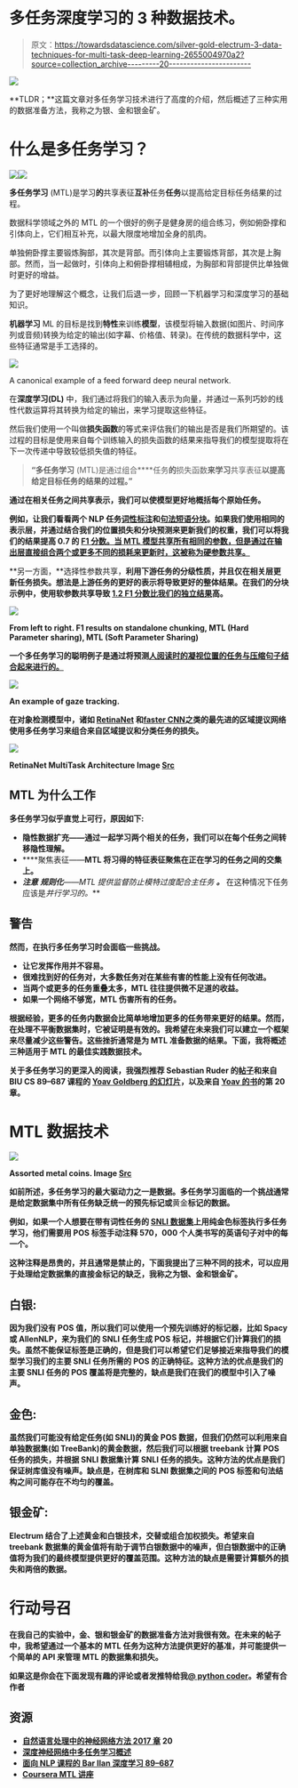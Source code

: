 # 多任务深度学习的 3 种数据技术。

> 原文：<https://towardsdatascience.com/silver-gold-electrum-3-data-techniques-for-multi-task-deep-learning-2655004970a2?source=collection_archive---------20----------------------->

![](img/6aae7a46c134a7ca20debec3f4e994b1.png)

**TLDR；**这篇文章对多任务学习技术进行了高度的介绍，然后概述了三种实用的数据准备方法，我称之为银、金和银金矿。

# 什么是多任务学习？

![](img/96997e4da94fa724adc05e3be4af3575.png)![](img/56ff77add28c5fa000c9f5bd72373907.png)

**多任务学习** (MTL)是学习**的**共享表征**互补**任务**任务**以提高给定目标任务结果的过程。

数据科学领域之外的 MTL 的一个很好的例子是健身房的组合练习，例如俯卧撑和引体向上，它们相互补充，以最大限度地增加全身的肌肉。

单独俯卧撑主要锻炼胸部，其次是背部。而引体向上主要锻炼背部，其次是上胸部。然而，当一起做时，引体向上和俯卧撑相辅相成，为胸部和背部提供比单独做时更好的增益。

为了更好地理解这个概念，让我们后退一步，回顾一下机器学习和深度学习的基础知识。

**机器学习** ML 的目标是找到**特性**来训练**模型**，该模型将输入数据(如图片、时间序列或音频)转换为给定的输出(如字幕、价格值、转录)。在传统的数据科学中，这些特征通常是手工选择的。

![](img/43569db71fbefed2f611e310ae6d0a07.png)

A canonical example of a feed forward deep neural network.

在**深度学习(DL)** 中，我们通过将我们的输入表示为向量，并通过一系列巧妙的线性代数运算将其转换为给定的输出，来学习提取这些特征。

然后我们使用一个叫做**损失函数**的等式来评估我们的输出是否是我们所期望的。该过程的目标是使用来自每个训练输入的损失函数的结果来指导我们的模型提取将在下一次传递中导致较低损失值的特征。

> **“多任务学习** (MTL)是通过组合****任务**的**损失函数**来学习**共享表征**以提高给定目标任务的结果的过程。”**

**通过在相关任务之间共享表示，我们可以使模型更好地概括每个原始任务。**

**例如，让我们看看两个 NLP 任务[词性标注](https://en.wikipedia.org/wiki/Part-of-speech_tagging)和[句法短语分块](https://en.wikipedia.org/wiki/Phrase_chunking)。如果我们使用相同的表示层，并通过结合我们的位置损失和分块预测来更新我们的权重，我们可以将我们的结果提高 0.7 的 [F1 分数。当 MTL 模型共享所有相同的参数，但是通过在输出层直接组合两个或更多不同的损耗来更新时，这被称为**硬参数共享**。](http://anthology.aclweb.org/P16-2038)**

**另一方面，**选择性参数共享，**利用下游任务的分级性质，并且仅在相关层更新任务损失。想法是上游任务的更好的表示将导致更好的整体结果。在我们的分块示例中，使用软参数共享导致 [1.2 F1 分数比我们的独立结果](http://anthology.aclweb.org/P16-2038)高。**

**![](img/e4a0c9e2b417314ba81ab4b5c2bbaafe.png)**

**From left to right. F1 results on standalone chunking, MTL (Hard Parameter sharing), MTL (Soft Parameter Sharing)**

**一个多任务学习的聪明例子是通过将预测[人阅读时的凝视位置的任务与压缩句子结合起来进行的。](https://arxiv.org/abs/1604.03357)**

**![](img/ca70f7961ae71691553f577b0141c28e.png)**

**An example of gaze tracking.**

**在对象检测模型中，诸如 [RetinaNet](https://github.com/fizyr/keras-retinanet) 和[faster CNN](https://github.com/yhenon/keras-frcnn)之类的最先进的区域提议网络使用多任务学习来组合来自区域提议和分类任务的损失。**

**![](img/d3bb3d2b505d7b7a068027ceeaf9f864.png)**

**RetinaNet MultiTask Architecture Image [Src](http://jleehome.blogspot.com/2018/02/notes-on-focal-loss-for-dense-object.html)**

## **MTL 为什么工作**

**多任务学习似乎直觉上可行，原因如下:**

*   ****隐性数据扩充**——通过一起学习两个相关的任务，我们可以在每个任务之间转移隐性理解。**
*   ****聚焦表征——**MTL 将习得的特征表征聚焦在正在学习的任务之间的交集上。**
*   ****注意** **规则化**——MTL 提供监督*防止模特过度配合主任务* ***。*** 在这种情况下任务应该是*并行学习的。***

## **警告**

**然而，在执行多任务学习时会面临一些挑战。**

*   **让它发挥作用并不容易。**
*   **很难找到好的任务对，大多数任务对在某些有害的性能上没有任何改进。**
*   **当两个或更多的任务重叠太多，MTL 往往提供微不足道的收益。**
*   **如果一个网络不够宽，MTL 伤害所有的任务。**

**根据经验，更多的任务内数据会比简单地增加更多的任务带来更好的结果。然而，在处理不平衡数据集时，它被证明是有效的。我希望在未来我们可以建立一个框架来尽量减少这些警告。这些挫折通常是为 MTL 准备数据的结果。下面，我将概述三种适用于 MTL 的最佳实践数据技术。**

**关于多任务学习的更深入的阅读，我强烈推荐 Sebastian Ruder 的[帖子](http://ruder.io/multi-task/)和来自 BIU CS 89–687 课程的 [Yoav Goldberg 的幻灯片](http://u.cs.biu.ac.il/~89-687/lec9.pdf)，以及来自 [Yoav 的书](https://www.amazon.com/Language-Processing-Synthesis-Lectures-Technologies-ebook/dp/B071FGKZMH/ref=sr_1_1?ie=UTF8&qid=1534841076&sr=8-1&keywords=yoav+goldberg+neural+network+methods+for+natural+language+processing)的第 20 章。**

# **MTL 数据技术**

**![](img/52a64bda130a394a92990f99ccbd104c.png)**

**Assorted metal coins. Image [Src](https://mysite.du.edu/~jcalvert/phys/copper.htm)**

**如前所述，多任务学习的最大驱动力之一是数据。多任务学习面临的一个挑战通常是给定数据集中所有任务缺乏统一的预先标记或**黄金**标记的数据。**

**例如，如果一个人想要在带有词性任务的 [SNLI 数据集](https://nlp.stanford.edu/projects/snli/)上用纯金色标签执行多任务学习，他们需要用 POS 标签手动注释 570，000 个人类书写的英语句子对中的每一个。**

**这种注释是昂贵的，并且通常是禁止的，下面我提出了三种不同的技术，可以应用于处理给定数据集的直接金标记的缺乏，我称之为银、金和银金矿。**

## ****白银:****

**因为我们没有 POS 值，所以我们可以使用一个预先训练好的标记器，比如 Spacy 或 AllenNLP，来为我们的 SNLI 任务生成 POS 标记，并根据它们计算我们的损失。虽然不能保证标签是正确的，但是我们可以希望它们足够接近来指导我们的模型学习我们的主要 SNLI 任务所需的 POS 的正确特征。这种方法的优点是我们的主要 SNLI 任务的 POS 覆盖将是完整的，缺点是我们在我们的模型中引入了噪声。**

## ****金色:****

**虽然我们可能没有给定任务(如 SNLI)的黄金 POS 数据，但我们仍然可以利用来自单独数据集(如 TreeBank)的黄金数据，然后我们可以根据 treebank 计算 POS 任务的损失，并根据 SNLI 数据集计算 SNLI 任务的损失。这种方法的优点是我们保证树库值没有噪声。缺点是，在树库和 SLNI 数据集之间的 POS 标签和句法结构之间可能存在不均匀的覆盖。**

## ****银金矿:****

**Electrum 结合了上述黄金和白银技术，交替或组合加权损失。希望来自 treebank 数据集的黄金值将有助于调节白银数据中的噪声，但白银数据中的正确值将为我们的最终模型提供更好的覆盖范围。这种方法的缺点是需要计算额外的损失和两倍的数据。**

# ****行动号召****

**在我自己的实验中，金、银和银金矿的数据准备方法对我很有效。在未来的帖子中，我希望通过一个基本的 MTL 任务为这种方法提供更好的基准，并可能提供一个简单的 API 来管理 MTL 的数据集和损失。**

**如果这是你会在下面发现有趣的评论或者发推特给我[@ python coder](https://twitter.com/pythiccoder)。希望有合作者**

## **资源**

*   **[自然语言处理中的神经网络方法 2017 章](https://www.amazon.com/Language-Processing-Synthesis-Lectures-Technologies-ebook/dp/B071FGKZMH/ref=sr_1_1?ie=UTF8&qid=1534841076&sr=8-1&keywords=yoav+goldberg+neural+network+methods+for+natural+language+processing) 20**
*   **[深度神经网络中多任务学习概述](http://ruder.io/multi-task/)**
*   **[面向 NLP 课程的 Bar Ilan 深度学习 89–687](http://u.cs.biu.ac.il/~89-687/lec9.pdf)**
*   **[Coursera MTL 讲座](https://www.coursera.org/lecture/machine-learning-projects/multi-task-learning-l9zia)**
